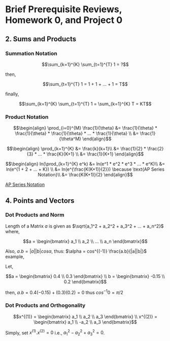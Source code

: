 # Brief Prerequisite Reviews, Homework 0, and Project 0

## 2. Sums and Products

### Summation Notation

```math
\sum_{k=1}^{K} \sum_{t=1}^{T} 1 = ?
```

then,

```math
\sum_{t=1}^{T} 1 = 1 + 1 + ... + 1 = T
```

finally,
```math
\sum_{k=1}^{K} \sum_{t=1}^{T} 1 = \sum_{k=1}^{K} T = KT
```

### Product Notation

```math
\begin{align}
\prod_{i=0}^{M} \frac{1}{\theta} &= \frac{1}{\theta} * \frac{1}{\theta} * \frac{1}{\theta} * ... * \frac{1}{\theta} \\
&= \frac{1}{\theta^M}
\end{align}
```

```math
\begin{align}
\prod_{k=1}^{K}
  &= \frac{k}{k+1}\\
  &= \frac{1}{2} * \frac{2}{3} * ... * \frac{K}{K+1} \\
  &= \frac{1}{K+1}
\end{align}
```

```math
\begin{align}
ln(\prod_{k=1}^{K} e^k)
  &= ln(e^1 * e^2 * e^3 * ... * e^K)\\
  &= ln(e^{1 + 2 + ... + K}) \\
  &= ln(e^{\frac{K(K+1)}{2}}) \because \text{AP Series Notation}\\
  &= \frac{K(K+1)}{2}
\end{align}
```

[AP Series Notation](https://byjus.com/question-answer/what-is-the-sum-of-1-2-3-n/)

## 4. Points and Vectors

### Dot Products and Norm

Length of a Matrix $a$ is given as $\sqrt{a_1^2 + a_2^2 + a_3^2 + ... + a_n^2}$ where,

```math
a = \begin{bmatrix}
  a_1 \\
  a_2 \\
  ... \\
  a_n
\end{bmatrix}
```

Also, $a.b = |a||b|cos\alpha$, thus: $\alpha = cos^{(-1)} \frac{a.b}{|a||b|}$ example,

Let,
```math
a = \begin{bmatrix}
  0.4 \\ 0.3
\end{bmatrix}

\\

b = \begin{bmatrix}
  -0.15 \\ 0.2
\end{bmatrix}
```

then, $a.b = 0.4 (-0.15) + (0.3)(0.2) = 0$ thus $cos^{-1} 0 = \pi/2$

### Dot Products and Orthogonality

```math
x^{(1)} = \begin{bmatrix}
  a_1 \\ a_2 \\ a_3
\end{bmatrix}

\\

x^{(2)} = \begin{bmatrix}
  a_1 \\ -a_2 \\ a_3
\end{bmatrix}
```

Simply, set $x^{(1)}.x^{(2)} = 0$ i.e., $a_1^2 - a_2^2 + a_3^2 = 0$.
